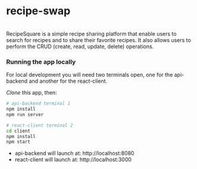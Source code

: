 # recipe-swap
<br/>
 RecipeSquare is a simple recipe sharing platform that enable users to search for recipes and to share their favorite recipes. It also allows users 
 to perform the CRUD (create, read, update, delete) operations.
 
 ### Running the app locally

For local development you will need two terminals open, one for the api-backend and another for the react-client.

_Clone_ this app, then:

```bash
# api-backend terminal 1
npm install
npm run server
```

```bash
# react-client terminal 2
cd client
npm install
npm start
```

- api-backend will launch at: http://localhost:8080
- react-client will launch at: http://localhost:3000
